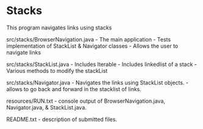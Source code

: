 # Stacks
This program navigates links using stacks


src/stacks/BrowserNavigation.java
    - The main application
    - Tests implementation of StackList & Navigator classes
    - Allows the user to navigate links

src/stacks/StackList.java
    - Includes Iterable
    - Includes linkedlist of a stack
    - Various methods to modify the stackList


src/stacks/Navigator.java
    - Navigates the links using StackList objects.
    - allows to go back and forward in the stacklist of links.


resources/RUN.txt
    - console output of BrowserNavigation.java, Navigator.java, & StackList.java.

README.txt
    - description of submitted files.
